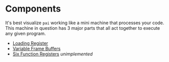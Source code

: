 # Components
It's best visualize `pai` working like a mini machine that processes your code. This machine in question has 3 major parts that all act together to execute any given program.  

* [Loading Register](loading-register.md)
* [Variable Frame Buffers](variable-frame-buffers.md)
* [Six Function Registers](introduction.md) *unimplemented*
